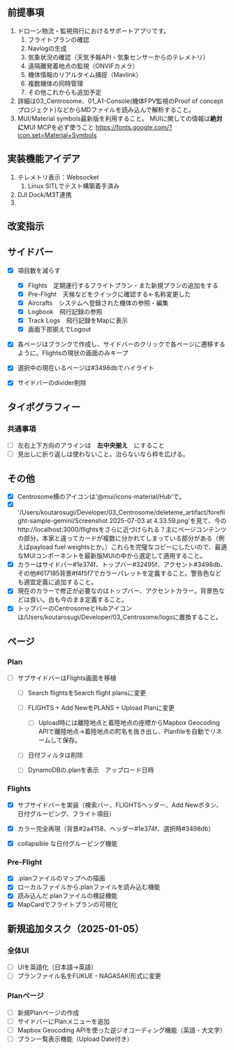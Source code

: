 
## 前提事項
1. ドローン物流・監視飛行におけるサポートアプリです。
	1. フライトプランの確認
	2. Navlogの生成
	3. 気象状況の確認（天気予報API・気象センサーからのテレメトリ）
	4. 遠隔離発着地点の監視（ONVIFカメラ）
	5. 機体情報のリアルタイム捕捉（Mavlink）
	6. 複数機体の同時管理
	7. その他これからも追加予定
2. 詳細は03_Centrosome、01_A1-Console(機体FPV監視のProof of conceptプロジェクト)などからMDファイルを読み込んで解析すること。
3. MUI/Material symbols最新版を利用すること。
   MUIに関しての情報は**絶対に**MUI MCPを必ず使うこと
   https://fonts.google.com/?icon.set=Material+Symbols


## 実装機能アイデア
1. テレメトリ表示：Websocket
	1. Linux SITLでテスト構築着手済み
2. DJI Dock/M3T連携
3. 

## 改変指示
## サイドバー
- [x] 項目数を減らす
	- [x] Flights　定期運行するフライトプラン・また新規プランの追加をする
	- [x] Pre-Flight　天候などをクイックに確認する←名称変更した
	- [x] Aircrafts　システムへ登録された機体の参照・編集
	- [x] Logbook　飛行記録の参照
	- [x] Track Logs　飛行記録をMapに表示
	- [x] 画面下部揃えでLogout
- [x] 各ページはブランクで作成し、サイドバーのクリックで各ページに遷移するように。Flightsの現状の画面のみキープ
- [x] 選択中の現在いるページは#3498dbでハイライト
- [x] サイドバーのdivider削除


## タイポグラフィー
### 共通事項
- [ ] 左右上下方向のアラインは　**左中央揃え**　にすること
- [ ] 見出しに折り返しは使わないこと。治らないなら枠を広げる。

## その他
- [x] Centrosome横のアイコンは'@mui/icons-material/Hub'で。
- [x] '/Users/koutarosugi/Developer/03_Centrosome/deleteme_artifact/foreflight-sample-gemini/Screenshot 2025-07-03 at 4.33.59.png'を見て、今のhttp://localhost:3000/flightsをさらに近づけられる？主にページコンテンツの部分。本家と違ってカードが複数に分かれてしまっている部分がある（例えばpayload fuel weightsとか。）これらを完璧なコピーにしたいので、最適なMUIコンポーネントを最新版MUIの中から選定して適用すること。
- [x] カラーはサイドバー#1e374f、トップバー#32495f、アクセント#3498db、その他#617185背景#f4f5f7でカラーパレットを定義すること。警告色なども適宜定義に追加すること。
- [x] 現在のカラーで修正が必要なのはトップバー、アクセントカラー。背景色などは良い。白も今のまま定義すること。
- [x] トップバーのCentrosomeとHubアイコンは/Users/koutarosugi/Developer/03_Centrosome/logoに置換すること。

## ページ
### Plan
- [ ] サブサイドバーはFlights画面を移植
	- [ ] Search flightsをSearch flight plansに変更
	- [ ] FLIGHTS + Add NewをPLANS + Upload Planに変更
		- [ ] Upload時には離陸地点と着陸地点の座標からMapbox Geocoding APIで離陸地点→着陸地点の町名を抜き出し、Planfileを自動でリネームして保存。
	- [ ] 日付フィルタは削除
	- [ ] DynamoDBの.planを表示　アップロード日時


### Flights
- [x] サブサイドバーを実装（検索バー、FLIGHTSヘッダー、Add Newボタン、日付グルーピング、フライト項目）
- [x] カラー完全再現（背景#2a4158、ヘッダー#1e374f、選択時#3498db）
- [x] collapsible な日付グルーピング機能


### Pre-Flight 
- [x] .planファイルのマップへの描画
- [x] ローカルファイルから.planファイルを読み込む機能
- [x] 読み込んだ.planファイルの検証機能
- [x] MapCardでフライトプランの可視化

## 新規追加タスク（2025-01-05）
### 全体UI
- [ ] UIを英語化（日本語→英語）
- [ ] プランファイル名をFUKUE - NAGASAKI形式に変更

### Planページ
- [ ] 新規Planページの作成
- [ ] サイドバーにPlanメニューを追加
- [ ] Mapbox Geocoding APIを使った逆ジオコーディング機能（英語・大文字）
- [ ] プラン一覧表示機能（Upload Date付き）